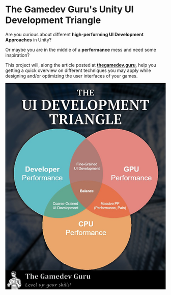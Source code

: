 # The Gamedev Guru's Unity UI Development Triangle

Are you curious about different **high-performing UI Development Approaches** in Unity?

Or maybe you are in the middle of a **performance** mess and need some inspiration?

This project will, along the article posted at [**thegamedev.guru**](https://thegamedev.guru/the-ui-development-triangle/), help you getting a quick overview on different techniques you may apply while designing and/or optimizing the user interfaces of your games.

![alt text](Extras/the-gamedev-guru-Unity-UI-development-triangle.jpg "The Gamedev Guru's UI Development Triangle")

